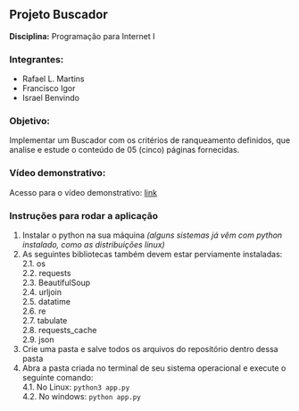 ## Projeto Buscador

**Disciplina:** Programação para Internet I

### Integrantes:
- Rafael L. Martins
- Francisco Igor
- Israel Benvindo

### Objetivo:  
Implementar um Buscador com os critérios de ranqueamento definidos, que analise e estude o conteúdo de 05 (cinco) páginas fornecidas.  

### Vídeo demonstrativo:

Acesso para o vídeo demonstrativo: [link](https://drive.google.com/file/d/1yPTmVssFgTv5lbxN9xpBWwt4aJGWCbkP/view?usp=sharing)


### Instruções para rodar a aplicação
1. Instalar o python na sua máquina *(alguns sistemas já vêm com python instalado, como as distribuições linux)*  
2. As seguintes bibliotecas também devem estar perviamente instaladas:  
2.1. os  
2.2. requests  
2.3. BeautifulSoup  
2.4. urljoin  
2.5. datatime  
2.6. re  
2.7. tabulate  
2.8. requests_cache  
2.9. json  
3. Crie uma pasta e salve todos os arquivos do repositório dentro dessa pasta  
4. Abra a pasta criada no terminal de seu sistema operacional e execute o seguinte comando:  
4.1. No Linux:  ``` python3 app.py ```  
4.2. No windows:  ``` python app.py ```    
   